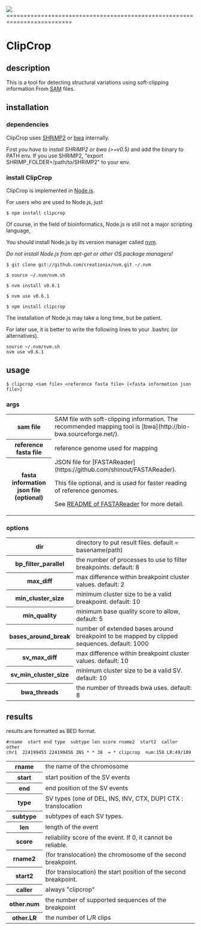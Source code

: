 <img src="https://github.com/shinout/clipcrop/raw/master/ClipCrop.png" />
=========================================================================

ClipCrop
=========

description
------------
This is a tool for detecting structural variations using soft-clipping information
From [SAM](http://samtools.sourceforge.net/SAM1.pdf) files.


installation
-------------

### dependencies ###

ClipCrop uses [SHRiMP2](http://compbio.cs.toronto.edu/shrimp/) or [bwa](http://bio-bwa.sourceforge.net/) internally.

First *you have to install SHRiMP2 or bwa (>=v0.5)* and add the binary to PATH env.
If you use SHRiMP2, "export SHRIMP\_FOLDER=/path/to/SHRiMP2" to your env.


### install ClipCrop ###
ClipCrop is implemented in [Node.js](http://nodejs.org/).

For users who are used to Node.js, just

    $ npm install clipcrop


Of course, in the field of bioinformatics, Node.js is still not a major scripting language, 

You should install Node.js by its version manager called [nvm](https://github.com/creationix/nvm).

*Do not install Node.js from apt-get or other OS package managers!*

    $ git clone git://github.com/creationix/nvm.git ~/.nvm

    $ source ~/.nvm/nvm.sh

    $ nvm install v0.6.1

    $ nvm use v0.6.1

    $ npm install clipcrop


The installation of Node.js may take a long time, but be patient.

For later use, it is better to write the following lines to your .bashrc (or alternatives).

    source ~/.nvm/nvm.sh
    nvm use v0.6.1


usage
------
    $ clipcrop <sam file> <reference fasta file> [<fasta information json file>]

### args ###
<table>
<tr><th>sam file</th>
<td>SAM file with soft-clipping information. The recommended mapping tool is [bwa](http://bio-bwa.sourceforge.net/). </td></tr>

<tr><th>reference fasta file</th>
<td>reference genome used for mapping</td></tr>

<tr><th>fasta information json file (optional)</th>
<td>
JSON file for [FASTAReader](https://github.com/shinout/FASTAReader).

This file optional, and is used for faster reading of reference genomes.

See [README of FASTAReader](https://github.com/shinout/FASTAReader/blob/master/README.md) for more detail.
</td></tr>
</table>


### options ###

<table>
<tr><th>dir</th>
<td>directory to put result files. default = basename(path)</td></tr>

<tr><th>bp_filter_parallel</th>
<td>the number of processes to use to filter breakpoints. default: 8</td></tr>

<tr><th>max_diff</th>
<td>max difference within breakpoint cluster values. default: 2</td>
</tr>
<tr><th>min_cluster_size</th>
<td>minimum cluster size to be a valid breakpoint. default: 10</td> </tr>

<tr><th>min_quality</th>
<td>minimum base quality score to allow, default: 5</td> </tr>

<tr><th>bases_around_break</th>
<td>number of extended bases around breakpoint to be mapped by clipped sequences. default: 1000</td> </tr>

<tr><th>sv_max_diff</th>
<td>max difference within breakpoint cluster values. default: 10</td> </tr>

<tr><th>sv_min_cluster_size</th>
<td>minimum cluster size to be a valid SV. default: 10</td> </tr>

<tr><th>bwa_threads</th>
<td>the number of threads bwa uses. default: 8</td> </tr>

</table>


results
------

results are formatted as BED format.

    #rname  start end type  subtype len score rname2  start2  caller  other
    chr1  224199455 224199456 INS * * 38  = * clipcrop  num:158 LR:49/109

<table>
<tr><th>rname</th>
<td>the name of the chromosome</td></tr>

<tr><th>start</th>
<td>start position of the SV events</td></tr>

<tr><th>end</th>
<td>end position of the SV events</td></tr>

<tr><th>type</th>
<td>SV types (one of DEL, INS, INV, CTX, DUP) CTX : translocation</td></tr>

<tr><th>subtype</th>
<td>subtypes of each SV types.</td></tr>

<tr><th>len</th>
<td>length of the event</td></tr>

<tr><th>score</th>
<td>reliability score of the event. If 0, it cannot be reliable.</td></tr>

<tr><th>rname2</th>
<td>(for translocation) the chromosome of the second breakpoint.</td></tr>

<tr><th>start2</th>
<td>(for translocation) the start position of the second breakpoint.</td></tr>

<tr><th>caller</th>
<td>always "clipcrop"</td></tr>

<tr><th>other.num</th>
<td>the number of supported sequences of the breakpoint</td></tr>

<tr><th>other.LR</th>
<td>the number of L/R clips</td></tr>

</table>
